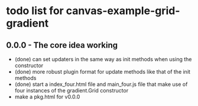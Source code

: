 # todo list for canvas-example-grid-gradient



## 0.0.0 - The core idea working
* (done) can set updaters in the same way as init methods when using the constructor
* (done) more robust plugin format for update methods like that of the init methods
* (done) start a index_four.html file and main_four.js file that make use of four instances of the gradient.Grid constructor
* make a pkg.html for v0.0.0